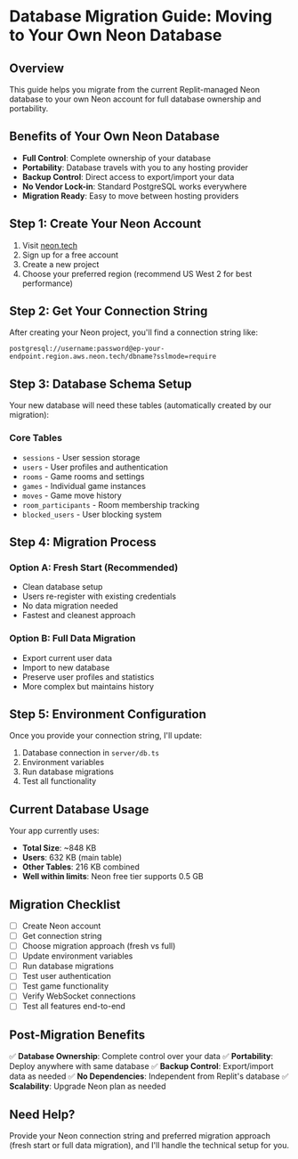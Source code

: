 # Database Migration Guide: Moving to Your Own Neon Database

## Overview
This guide helps you migrate from the current Replit-managed Neon database to your own Neon account for full database ownership and portability.

## Benefits of Your Own Neon Database
- **Full Control**: Complete ownership of your database
- **Portability**: Database travels with you to any hosting provider
- **Backup Control**: Direct access to export/import your data
- **No Vendor Lock-in**: Standard PostgreSQL works everywhere
- **Migration Ready**: Easy to move between hosting providers

## Step 1: Create Your Neon Account

1. Visit [neon.tech](https://neon.tech)
2. Sign up for a free account
3. Create a new project
4. Choose your preferred region (recommend US West 2 for best performance)

## Step 2: Get Your Connection String

After creating your Neon project, you'll find a connection string like:
```
postgresql://username:password@ep-your-endpoint.region.aws.neon.tech/dbname?sslmode=require
```

## Step 3: Database Schema Setup

Your new database will need these tables (automatically created by our migration):

### Core Tables
- `sessions` - User session storage
- `users` - User profiles and authentication
- `rooms` - Game rooms and settings
- `games` - Individual game instances
- `moves` - Game move history
- `room_participants` - Room membership tracking
- `blocked_users` - User blocking system

## Step 4: Migration Process

### Option A: Fresh Start (Recommended)
- Clean database setup
- Users re-register with existing credentials
- No data migration needed
- Fastest and cleanest approach

### Option B: Full Data Migration
- Export current user data
- Import to new database
- Preserve user profiles and statistics
- More complex but maintains history

## Step 5: Environment Configuration

Once you provide your connection string, I'll update:
1. Database connection in `server/db.ts`
2. Environment variables
3. Run database migrations
4. Test all functionality

## Current Database Usage
Your app currently uses:
- **Total Size**: ~848 KB
- **Users**: 632 KB (main table)
- **Other Tables**: 216 KB combined
- **Well within limits**: Neon free tier supports 0.5 GB

## Migration Checklist
- [ ] Create Neon account
- [ ] Get connection string
- [ ] Choose migration approach (fresh vs full)
- [ ] Update environment variables
- [ ] Run database migrations
- [ ] Test user authentication
- [ ] Test game functionality
- [ ] Verify WebSocket connections
- [ ] Test all features end-to-end

## Post-Migration Benefits
✅ **Database Ownership**: Complete control over your data
✅ **Portability**: Deploy anywhere with same database
✅ **Backup Control**: Export/import data as needed
✅ **No Dependencies**: Independent from Replit's database
✅ **Scalability**: Upgrade Neon plan as needed

## Need Help?
Provide your Neon connection string and preferred migration approach (fresh start or full data migration), and I'll handle the technical setup for you.